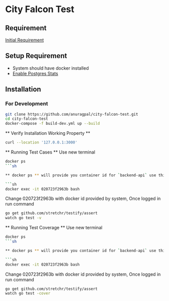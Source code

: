 # City Falcon Test

## Requirement
[Initial Requirement](https://github.com/anuragpal/city-falcon-test/blob/main/docs/requirement.md)


## Setup Requirement
* System should have docker installed
* [Enable Postgres Stats](https://github.com/anuragpal/city-falcon-test/blob/main/docs/slow-query.md)

## Installation
### For Development

```sh
git clone https://github.com/anuragpal/city-falcon-test.git
cd city-falcon-test
docker-compose -f build-dev.yml up --build
```

** Verify Installation Working Property **
```sh
curl --location '127.0.0.1:3000'
```

** Running Test Cases ** 
Use new terminal
```sh
docker ps
```sh

** docker ps ** will provide you container id for `backend-api` use this id for loggin to system

```sh
docker exec -it 020723f2963b bash
```
Change 020723f2963b with docker id provided by system, Once logged in run command
```sh
go get github.com/stretchr/testify/assert
watch go test -v
```

** Running Test Coverage **
Use new terminal
```sh
docker ps
```sh

** docker ps ** will provide you container id for `backend-api` use this id for loggin to system

```sh
docker exec -it 020723f2963b bash
```
Change 020723f2963b with docker id provided by system, Once logged in run command
```sh
go get github.com/stretchr/testify/assert
watch go test -cover
```